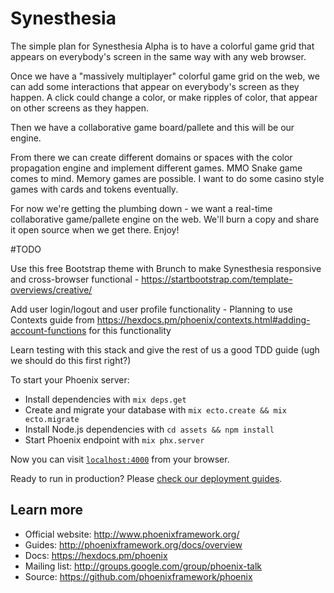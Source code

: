 # Synesthesia

The simple plan for Synesthesia Alpha is to have a colorful game grid that appears on everybody's screen in the same way with any web browser.  

Once we have a "massively multiplayer" colorful game grid on the web, we can add some interactions that appear on everybody's screen as they happen. A click could change a color, or make ripples of color, that appear on other screens as they happen.  

Then we have a collaborative game board/pallete and this will be our engine.

From there we can create different domains or spaces with the color propagation engine and implement different games. MMO Snake game comes to mind.  Memory games are possible.   I want to do some casino style games with cards and tokens eventually.  

For now we're getting the plumbing down - we want a real-time collaborative game/pallete engine on the web.  We'll burn a copy and share it open source when we get there.  Enjoy! 


#TODO

Use this free Bootstrap theme with Brunch to make Synesthesia responsive and cross-browser functional - https://startbootstrap.com/template-overviews/creative/

Add user login/logout and user profile functionality - Planning to use Contexts guide from https://hexdocs.pm/phoenix/contexts.html#adding-account-functions for this functionality

Learn testing with this stack and give the rest of us a good TDD guide (ugh we should do this first right?)




To start your Phoenix server:

  * Install dependencies with `mix deps.get`
  * Create and migrate your database with `mix ecto.create && mix ecto.migrate`
  * Install Node.js dependencies with `cd assets && npm install`
  * Start Phoenix endpoint with `mix phx.server`

Now you can visit [`localhost:4000`](http://localhost:4000) from your browser.

Ready to run in production? Please [check our deployment guides](http://www.phoenixframework.org/docs/deployment).

## Learn more

  * Official website: http://www.phoenixframework.org/
  * Guides: http://phoenixframework.org/docs/overview
  * Docs: https://hexdocs.pm/phoenix
  * Mailing list: http://groups.google.com/group/phoenix-talk
  * Source: https://github.com/phoenixframework/phoenix
